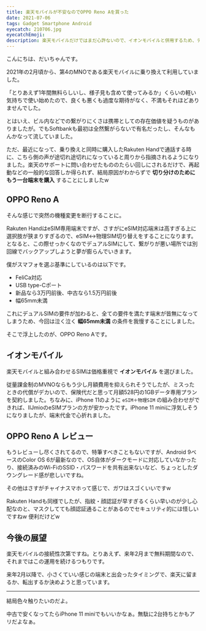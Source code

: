 ```yaml
---
title: 楽天モバイルが不安なのでOPPO Reno Aを買った
date: 2021-07-06
tags: Gadget Smartphone Android
eyecatch: 210706.jpg
eyecatchEmoji:
description: 楽天モバイルだけではまだ心許ないので、イオンモバイルと併用するため、デュアルSIM対応のOPPO Reno Aを購入しました。
---
```


こんにちは、だいちゃんです。

2021年の2月頃から、第4のMNOである楽天モバイルに乗り換えて利用していました。

「とりあえず1年間無料らしいし、様子見も含めて使ってみるか」くらいの軽い気持ちで使い始めたので、良くも悪くも過度な期待がなく、不満もそれほどありませんでした。

とはいえ、ビル内などでの繋がりにくさは携帯としての存在価値を疑うものがありましたが。でもSoftbankも最初は全然繋がらないで有名だったし、そんなもんかなって流していました。

ただ、最近になって、乗り換えと同時に購入したRakuten Handで通話する時に、こちら側の声が途切れ途切れになっていると周りから指摘されるようになりました。楽天のサポートに問い合わせたもののたらい回しにされるだけで、再起動などの一般的な回答しか得られず、結局原因がわからずで **切り分けのためにもう一台端末を購入** することにしましたw


## OPPO Reno A

そんな感じで突然の機種変更を断行することに。

Rakuten HandはeSIM専用端末ですが、さすがにeSIM対応端末は高すぎる上に選択肢が狭まりすぎるので、eSIM↔物理SIM切り替えをすることになります。となると、この際せっかくなのでデュアルSIMにして、繋がりが悪い場所では別回線でバックアップしようと夢が膨らんでいきます。

僕がスマフォを選ぶ基準にしているのは以下です。

* FeliCa対応
* USB type-Cポート
* 新品なら3万円前後、中古なら1.5万円前後
* 幅65mm未満

これにデュアルSIMの要件が加わると、全ての要件を満たす端末が皆無になってしまうため、今回は泣く泣く **幅65mm未満** の条件を我慢することにしました。

そこで浮上したのが、OPPO Reno Aです。


## イオンモバイル

楽天モバイルと組み合わせるSIMは価格重視で **イオンモバイル** を選びました。

従量課金制のMVNOならもう少し月額費用を抑えられそうでしたが、ミスったときの代償がデカいので、保険代だと思って月額528円の1GBデータ専用プランを契約しました。ちなみに、iPhone 11のように `eSIM＋物理SIM` の組み合わせができれば、IIJmioのeSIMプランの方が安かったです。iPhone 11 miniに浮気しそうになりましたが、端末代金で心折れました。


## OPPO Reno A レビュー

もうレビューし尽くされてるので、特筆すべきこともないですが、Android 9ベースのColor OS 6が最新なので、OS自体がダークモードに対応していなかったり、接続済みのWi-FiのSSID・パスワードを共有出来ないなど、ちょっとしたダウングレード感が悲しいですね。

その他はさすがチャイナスマホって感じで、ガワはスゴくいいですw

Rakuten Handも同様でしたが、指紋・顔認証が早すぎるくらい早いのが少し心配なのと、マスクしてても顔認証通ることがあるのでセキュリティ的には怪しいですねw 便利だけどw


## 今後の展望

楽天モバイルの接続性次第ですね。とりあえず、来年2月まで無料期間なので、それまではこの運用を続けるつもりです。

来年2月以降で、小さくていい感じの端末と出会ったタイミングで、楽天に留まるか、転出するか決めようと思っています。

-----

結局色々触りたいのだよ。

中古で安くなってたらiPhone 11 miniでもいいかなぁ。無駄に2台持ちとかもアリだよなぁ。
